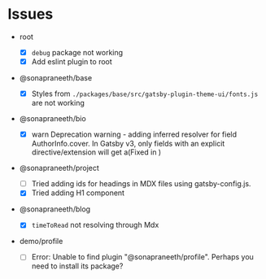 # Issues

- root

  - [x] `debug` package not working
  - [x] Add eslint plugin to root

- @sonapraneeth/base

  - [x] Styles from `./packages/base/src/gatsby-plugin-theme-ui/fonts.js` are not working

- @sonapraneeth/bio

  - [x] warn Deprecation warning - adding inferred resolver for field AuthorInfo.cover. In Gatsby v3, only fields with an explicit directive/extension will get a(Fixed in []())

- @sonapraneeth/project

  - [ ] Tried adding ids for headings in MDX files using gatsby-config.js.
  - [x] Tried adding H1 component

- @sonapraneeth/blog

  - [x] `timeToRead` not resolving through Mdx

- demo/profile
  - [ ] Error: Unable to find plugin "@sonapraneeth/profile". Perhaps you need to install its package?
